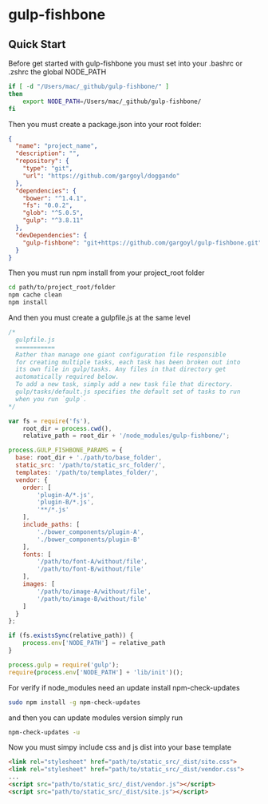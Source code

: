 # gulp-fishbone

## Quick Start

Before get started with gulp-fishbone you must set into your .bashrc or .zshrc the global NODE_PATH

```bash
if [ -d "/Users/mac/_github/gulp-fishbone/" ]
then
    export NODE_PATH=/Users/mac/_github/gulp-fishbone/
fi
```

Then you must create a package.json into your root folder:

```json
{
  "name": "project_name",
  "description": "",
  "repository": {
    "type": "git",
    "url": "https://github.com/gargoyl/doggando"
  },
  "dependencies": {
    "bower": "^1.4.1",
    "fs": "0.0.2",
    "glob": "^5.0.5",
    "gulp": "^3.8.11"
  },
  "devDependencies": {
    "gulp-fishbone": "git+https://github.com/gargoyl/gulp-fishbone.git"
  }
}
```

Then you must run npm install from your project_root folder

```bash
cd path/to/project_root/folder
npm cache clean
npm install
```

And then you must create a gulpfile.js at the same level

```javascript
/*
  gulpfile.js
  ===========
  Rather than manage one giant configuration file responsible
  for creating multiple tasks, each task has been broken out into
  its own file in gulp/tasks. Any files in that directory get
  automatically required below.
  To add a new task, simply add a new task file that directory.
  gulp/tasks/default.js specifies the default set of tasks to run
  when you run `gulp`.
*/

var fs = require('fs'),
    root_dir = process.cwd(),
    relative_path = root_dir + '/node_modules/gulp-fishbone/';

process.GULP_FISHBONE_PARAMS = {
  base: root_dir + './path/to/base_folder',
  static_src: '/path/to/static_src_folder/',
  templates: '/path/to/templates_folder/',
  vendor: {
    order: [
        'plugin-A/*.js',
        'plugin-B/*.js',
        '**/*.js'
    ],
    include_paths: [
        './bower_components/plugin-A',
        './bower_components/plugin-B'
    ],
    fonts: [
        '/path/to/font-A/without/file',
        '/path/to/font-B/without/file'
    ],
    images: [
        '/path/to/image-A/without/file',
        '/path/to/image-B/without/file'
    ]
  }
};

if (fs.existsSync(relative_path)) {
    process.env['NODE_PATH'] = relative_path
}

process.gulp = require('gulp');
require(process.env['NODE_PATH'] + 'lib/init')();

```


For verify if node_modules need an update install npm-check-updates

``` bash
sudo npm install -g npm-check-updates
```

and then you can update modules version simply run

``` bash
npm-check-updates -u
```

Now you must simpy include css and js dist into your base template

``` html
<link rel="stylesheet" href="path/to/static_src/_dist/site.css">
<link rel="stylesheet" href="path/to/static_src/_dist/vendor.css">
...
<script src="path/to/static_src/_dist/vendor.js"></script>
<script src="path/to/static_src/_dist/site.js"></script>
```

